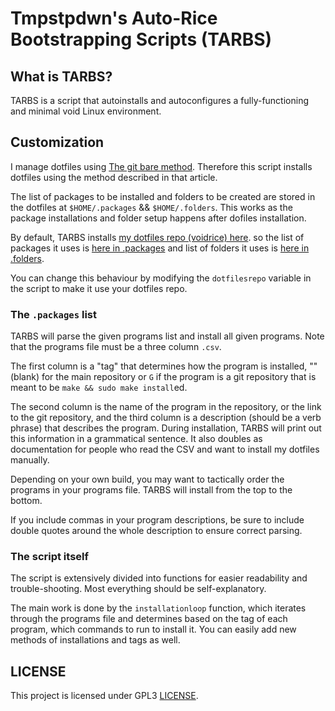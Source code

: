 # Tmpstpdwn's Auto-Rice Bootstrapping Scripts (TARBS)

## What is TARBS?

TARBS is a script that autoinstalls and autoconfigures a fully-functioning
and minimal void Linux environment.

## Customization

I manage dotfiles using [The git bare method](https://www.atlassian.com/git/tutorials/dotfiles).
Therefore this script installs dotfiles using the method described in that article.

The list of packages to be installed and folders to be created are stored in the dotfiles at `$HOME/.packages` &&
`$HOME/.folders`.
This works as the package installations and folder setup happens after dofiles installation.

By default, TARBS installs [my dotfiles repo (voidrice) here](https://github.com/tmpstpdwn/.dotfiles).
so the list of packages it uses is [here in .packages](https://github.com/tmpstpdwn/.dotfiles/.packages) and
list of folders it uses is [here in .folders](https://github.com/tmpstpdwn/.dotfiles/.folders).

You can change this behaviour by modifying the `dotfilesrepo` variable in the script to make it use your dotfiles
repo.

### The `.packages` list

TARBS will parse the given programs list and install all given programs. Note
that the programs file must be a three column `.csv`.

The first column is a "tag" that determines how the program is installed, ""
(blank) for the main repository or `G` if the program is a
git repository that is meant to be `make && sudo make install`ed.

The second column is the name of the program in the repository, or the link to
the git repository, and the third column is a description (should be a verb
phrase) that describes the program. During installation, TARBS will print out
this information in a grammatical sentence. It also doubles as documentation
for people who read the CSV and want to install my dotfiles manually.

Depending on your own build, you may want to tactically order the programs in
your programs file. TARBS will install from the top to the bottom.

If you include commas in your program descriptions, be sure to include double
quotes around the whole description to ensure correct parsing.

### The script itself

The script is extensively divided into functions for easier readability and
trouble-shooting. Most everything should be self-explanatory.

The main work is done by the `installationloop` function, which iterates
through the programs file and determines based on the tag of each program,
which commands to run to install it. You can easily add new methods of
installations and tags as well.

## LICENSE

This project is licensed under GPL3 [LICENSE](LICENSE).
